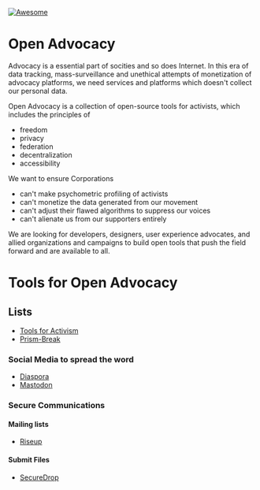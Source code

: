 [![Awesome](https://awesome.re/badge.svg)](https://awesome.re)

# Open Advocacy
Advocacy is a essential part of socities and so does Internet. In this era of data tracking, mass-surveillance and unethical attempts of monetization of advocacy platforms, we need services and platforms which doesn't collect our personal data.

Open Advocacy is a collection of open-source tools for activists, which includes the principles of

* freedom
* privacy
* federation
* decentralization
* accessibility

We want to ensure Corporations 
* can't make psychometric profiling of activists
* can't monetize the data generated from our movement
* can't adjust their flawed algorithms to suppress our voices
* can't alienate us from our supporters entirely

We are looking for developers, designers, user experience advocates, and allied organizations and campaigns to build open tools that push the field forward and are available to all.

# Tools for Open Advocacy

## Lists
* [Tools for Activism](https://github.com/mozilla/toolsforactivism)
* [Prism-Break](https://prism-break.org/en/)


### Social Media to spread the word 
* [Diaspora](http://www.joindiaspora.org/)
* [Mastodon](https://mastodon.social/)

### Secure Communications
#### Mailing lists
* [Riseup](https://lists.riseup.net)
#### Submit Files
* [SecureDrop](https://securedrop.org/)
